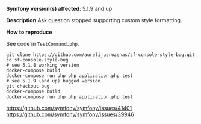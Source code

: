 **Symfony version(s) affected**: 5.1.9 and up

**Description**
Ask question stopped supporting custom style formatting.

**How to reproduce**

See code in `TestCommand.php`.

```shell
git clone https://github.com/aurelijusrozenas/sf-console-style-bug.git
cd sf-console-style-bug
# see 5.1.8 working version
docker-compose build
docker-compose run php php application.php test
# see 5.1.9 (and up) bugged version
git checkout bug
docker-compose build
docker-compose run php php application.php test
```

https://github.com/symfony/symfony/issues/41401  
https://github.com/symfony/symfony/issues/39946
